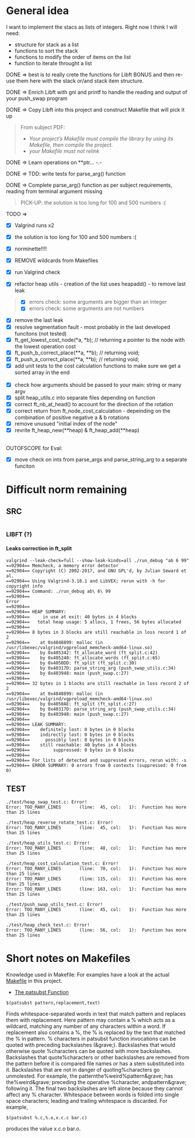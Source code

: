 # General idea

I want to implement the stacs as lists of integers.
Right now I think I will need:
- structure for stack as a list
- functions to sort the stack
- functions to modify the order of items on the list
- function to iterate throught a list

DONE => best is to really crete the functions for Libft BONUS and then re-use them here with the stack or/and stack item structure.

DONE => Enrich Libft with gnl and printf to handle the reading and output of your push_swap program

DONE => Copy Libft into this project and construct Makefile that will pick it up

> From subject PDF:
> - *Your project’s Makefile must compile the library by using its Makefile, then compile the project.*
> - *your Makefile must not relink*

DONE => Learn operations on **ptr...  -.-

DONE => TDD: write tests for parse_arg() function

DONE => Complete parse_arg() function as per subject requirements, reading from terminal argument missing

> PICK-UP: the solution is too long for 100 and 500 numbers :(

TODO =><br>
- [x] Valgrind runs x2<br>
- [x] the solution is too long for 100 and 500 numbers :(<br>
- [x] norminette!!!!<br>


- [x] REMOVE wildcards from Makefiles<br>
- [x] run Valgrind check
- [x] refactor heap utils - creation of the list uses heapadd() - to remove last leak
> - [x] errors check: some arguments are bigger than an integer<br>
> - [x] errors check: some arguments are not numbers<br>
- [x] remove the last leak<br>
- [x] resolve segmentation fault - most probably in the last developed funcitons (not tested)
- [x] ft_get_lowest_cost_node(*a, *b); // returning a pointer to the node with the lowest operation cost<br>
- [x] ft_push_b_correct_place(**a, **b); // returning void;<br>
- [x] ft_push_a_correct_place(**a, **b); // returning void;<br>
- [x] add unit tests to the cost calculation functions to make sure we get a sorted array in the end<br><br>
- [x] check how arguments should be passed to your main: string or many argv<br>
- [x] split heap_utils.c into separate files depending on function<br>
- [x] correct ft_nb_at_head() to account for the direction of the rotation<br>
- [x] correct return from ft_node_cost_calculation - depeinding on the combination of positive negative a & b rotations<br>
- [x] remove unusued "initial index of the node"<br>
- [x] revrite ft_heap_new(**heap) & ft_heap_add(**heap)<br><br>

OUTOFSCOPE for Eval:
- [x] move check on ints from parse_args and parse_string_arg to a separate funciton<br>

# Difficult norm remaining
## SRC
```
```

### LIBFT (?)

#### Leaks correction in ft_split
```
valgrind --leak-check=full --show-leak-kinds=all ./run_debug "ab 6 99"
==92904== Memcheck, a memory error detector
==92904== Copyright (C) 2002-2017, and GNU GPL'd, by Julian Seward et al.
==92904== Using Valgrind-3.18.1 and LibVEX; rerun with -h for copyright info
==92904== Command: ./run_debug ab\ 6\ 99
==92904== 
Error
==92904== 
==92904== HEAP SUMMARY:
==92904==     in use at exit: 40 bytes in 4 blocks
==92904==   total heap usage: 5 allocs, 1 frees, 56 bytes allocated
==92904== 
==92904== 8 bytes in 3 blocks are still reachable in loss record 1 of 2
==92904==    at 0x4848899: malloc (in /usr/libexec/valgrind/vgpreload_memcheck-amd64-linux.so)
==92904==    by 0x405342: ft_allocate_word (ft_split.c:42)
==92904==    by 0x405240: ft_allocate_words (ft_split.c:65)
==92904==    by 0x4050DD: ft_split (ft_split.c:30)
==92904==    by 0x40317D: parse_string_arg (push_swap_utils.c:34)
==92904==    by 0x403948: main (push_swap.c:27)
==92904== 
==92904== 32 bytes in 1 blocks are still reachable in loss record 2 of 2
==92904==    at 0x4848899: malloc (in /usr/libexec/valgrind/vgpreload_memcheck-amd64-linux.so)
==92904==    by 0x4050AE: ft_split (ft_split.c:27)
==92904==    by 0x40317D: parse_string_arg (push_swap_utils.c:34)
==92904==    by 0x403948: main (push_swap.c:27)
==92904== 
==92904== LEAK SUMMARY:
==92904==    definitely lost: 0 bytes in 0 blocks
==92904==    indirectly lost: 0 bytes in 0 blocks
==92904==      possibly lost: 0 bytes in 0 blocks
==92904==    still reachable: 40 bytes in 4 blocks
==92904==         suppressed: 0 bytes in 0 blocks
==92904== 
==92904== For lists of detected and suppressed errors, rerun with: -s
==92904== ERROR SUMMARY: 0 errors from 0 contexts (suppressed: 0 from 0)

```

## TEST
```
./test/heap_swap_test.c: Error!
Error: TOO_MANY_LINES       (line:  45, col:   1):	Function has more than 25 lines

./test/heap_reverse_rotate_test.c: Error!
Error: TOO_MANY_LINES       (line:  45, col:   1):	Function has more than 25 lines

./test/heap_utils_test.c: Error!
Error: TOO_MANY_LINES       (line:  48, col:   1):	Function has more than 25 lines

./test/heap_cost_calculation_test.c: Error!
Error: TOO_MANY_LINES       (line:  70, col:   1):	Function has more than 25 lines
Error: TOO_MANY_LINES       (line: 115, col:   1):	Function has more than 25 lines
Error: TOO_MANY_LINES       (line: 163, col:   1):	Function has more than 25 lines

./test/push_swap_utils_test.c: Error!
Error: TOO_MANY_LINES       (line:  45, col:   1):	Function has more than 25 lines

./test/heap_check_test.c: Error!
Error: TOO_MANY_LINES       (line:  56, col:   1):	Function has more than 25 lines
```

# Short notes on Makefiles

Knowledge used in Makefile:
For examples have a look at the actual [Makefile](Makefile) in this project.
- [The patsubst Function](https://ocw.mit.edu/courses/1-124j-foundations-of-software-engineering-fall-2000/pages/lecture-notes/gnu_makefile_documentation/#TOC77)
```
$(patsubst pattern,replacement,text)
```
Finds whitespace-separated words in text that match pattern and replaces them with replacement. Here pattern may contain a % which acts as a wildcard, matching any number of any characters within a word. If replacement also contains a %, the % is replaced by the text that matched the % in pattern. % characters in patsubst function invocations can be quoted with preceding backslashes (\&grave;). Backslashes that would otherwise quote %characters can be quoted with more backslashes. Backslashes that quote%characters or other backslashes are removed from the pattern before it is compared file names or has a stem substituted into it. Backslashes that are not in danger of quoting%characters go unmolested. For example, the patternthe\%weird\%pattern\&grave; has the%weird\&grave; preceding the operative %character, andpattern\&grave; following it. The final two backslashes are left alone because they cannot affect any % character. Whitespace between words is folded into single space characters; leading and trailing whitespace is discarded. For example,
```
$(patsubst %.c,%.o,x.c.c bar.c)
```
produces the value x.c.o bar.o.





